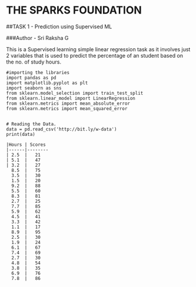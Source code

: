 # THE SPARKS FOUNDATION
##TASK 1 - Prediction using Supervised ML

###Author - Sri Raksha G

This is a Supervised learning simple linear regression task as it involves just 2 variables that is used to predict the percentage of an student based on the no. of study hours.

```
#importing the libraries
import pandas as pd
import matplotlib.pyplot as plt 
import seaborn as sns
from sklearn.model_selection import train_test_split
from sklearn.linear_model import LinearRegression
from sklearn.metrics import mean_absolute_error
from sklearn.metrics import mean_squared_error

```
```

# Reading the Data.
data = pd.read_csv('http://bit.ly/w-data')
print(data)

```

    |Hours | Scores
    |------|--------
    | 2.5  |   21
    | 5.1  |   47
    | 3.2  |   27
      8.5  |   75
      3.5  |   30
      1.5  |   20
      9.2  |   88
      5.5  |   60
      8.3  |   81
      2.7  |   25
      7.7  |   85
      5.9  |   62
      4.5  |   41
      3.3  |   42
      1.1  |   17
      8.9  |   95
      2.5  |   30
      1.9  |   24
      6.1  |   67
      7.4  |   69
      2.7  |   30
      4.8  |   54
      3.8  |   35
      6.9  |   76
      7.8  |   86
